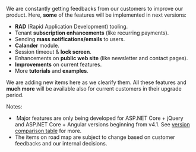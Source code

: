We are constantly getting feedbacks from our customers to improve our
product. Here, **some** of the features will be implemented in next
versions:

-   **RAD** (Rapid Application Development) tooling.
-   Tenant **subscription enhancements** (like recurring payments).
-   Sending **mass notifications/emails** to users.
-   **Calander** module.
-   Session timeout & **lock screen**.
-   Enhancements on **public web site** (like newsletter and contact
    pages).
-   **Improvements** on current features.
-   More **tutorials** and **examples**.

We are adding new items here as we clearify them. All these features and
**much more** will be available also for current customers in their
upgrade period.

Notes:

-    Major features are only being developed for ASP.NET Core + jQuery
    and ASP.NET Core + Angular versions beginning from v4.1. See
    [version comparison table](Version-Differences.html) for more.
-   The items on road map are subject to change based on customer
    feedbacks and our internal decisions.

